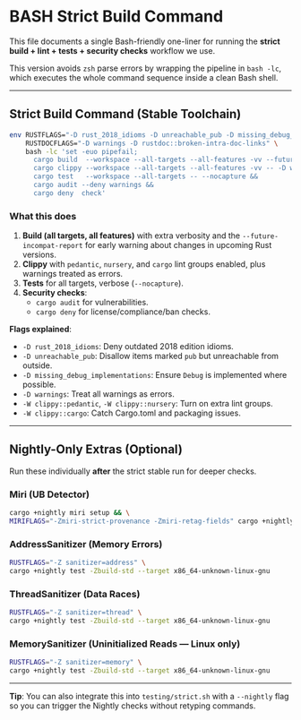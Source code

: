 # BASH Strict Build Command

This file documents a single Bash-friendly one-liner for running the **strict build + lint + tests + security checks** workflow we use.

This version avoids `zsh` parse errors by wrapping the pipeline in `bash -lc`, which executes the whole command sequence inside a clean Bash shell.

---

## Strict Build Command (Stable Toolchain)

```bash
env RUSTFLAGS="-D rust_2018_idioms -D unreachable_pub -D missing_debug_implementations" \
    RUSTDOCFLAGS="-D warnings -D rustdoc::broken-intra-doc-links" \
    bash -lc 'set -euo pipefail;
      cargo build  --workspace --all-targets --all-features -vv --future-incompat-report --locked &&
      cargo clippy --workspace --all-targets --all-features -vv -- -D warnings -W clippy::pedantic -W clippy::nursery -W clippy::cargo &&
      cargo test   --workspace --all-targets -- --nocapture &&
      cargo audit --deny warnings &&
      cargo deny  check'
```

### What this does

1. **Build (all targets, all features)** with extra verbosity and the `--future-incompat-report` for early warning about changes in upcoming Rust versions.
2. **Clippy** with `pedantic`, `nursery`, and `cargo` lint groups enabled, plus warnings treated as errors.
3. **Tests** for all targets, verbose (`--nocapture`).
4. **Security checks**:
   - `cargo audit` for vulnerabilities.
   - `cargo deny` for license/compliance/ban checks.

**Flags explained**:
- `-D rust_2018_idioms`: Deny outdated 2018 edition idioms.
- `-D unreachable_pub`: Disallow items marked `pub` but unreachable from outside.
- `-D missing_debug_implementations`: Ensure `Debug` is implemented where possible.
- `-D warnings`: Treat all warnings as errors.
- `-W clippy::pedantic`, `-W clippy::nursery`: Turn on extra lint groups.
- `-W clippy::cargo`: Catch Cargo.toml and packaging issues.

---

## Nightly-Only Extras (Optional)

Run these individually **after** the strict stable run for deeper checks.

### Miri (UB Detector)
```bash
cargo +nightly miri setup && \
MIRIFLAGS="-Zmiri-strict-provenance -Zmiri-retag-fields" cargo +nightly miri test
```

### AddressSanitizer (Memory Errors)
```bash
RUSTFLAGS="-Z sanitizer=address" \
cargo +nightly test -Zbuild-std --target x86_64-unknown-linux-gnu
```

### ThreadSanitizer (Data Races)
```bash
RUSTFLAGS="-Z sanitizer=thread" \
cargo +nightly test -Zbuild-std --target x86_64-unknown-linux-gnu
```

### MemorySanitizer (Uninitialized Reads — Linux only)
```bash
RUSTFLAGS="-Z sanitizer=memory" \
cargo +nightly test -Zbuild-std --target x86_64-unknown-linux-gnu
```

---

**Tip**: You can also integrate this into `testing/strict.sh` with a `--nightly` flag so you can trigger the Nightly checks without retyping commands.
